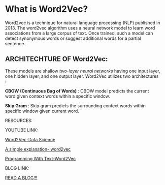 # **What is Word2Vec?**

Word2vec is a technique for natural language processing (NLP) published in 2013. The word2vec algorithm uses a neural network model to learn word associations from a large corpus of text. Once trained, such a model can detect synonymous words or suggest additional words for a partial sentence.

## ARCHITECHTURE OF Word2Vec:

These models are shallow *two-layer neural networks* having one input layer, one hidden layer, and one output layer. Word2Vec utilizes two architectures :

**CBOW (Continuous Bag of Words)** : CBOW model predicts the current word given context words within a specific window.

**Skip Gram** : Skip gram predicts the surrounding context words
 within specific window given current word.

RESOURCES:

YOUTUBE LINK:

[Word2Vec-Data Science](https://youtu.be/Otde6VGvhWM)

[A simple explanation- word2vec](https://youtu.be/hQwFeIupNP0)

[Programming With Text-Word2Vec](https://youtu.be/LSS_bos_TPI)

BLOG LINK:

[READ A BLOG!!!](https://towardsdatascience.com/word2vec-explained-49c52b4ccb71)

